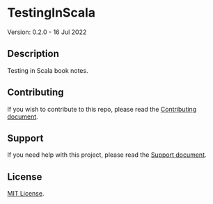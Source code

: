 # TestingInScala

Version: 0.2.0 - 16 Jul 2022

## Description

Testing in Scala book notes.

## Contributing

If you wish to contribute to this repo, please read the [Contributing document](.github/CONTRIBUTING.md).

## Support

If you need help with this project, please read the [Support document](.github/SUPPORT.md).

## License

[MIT License](LICENSE).
